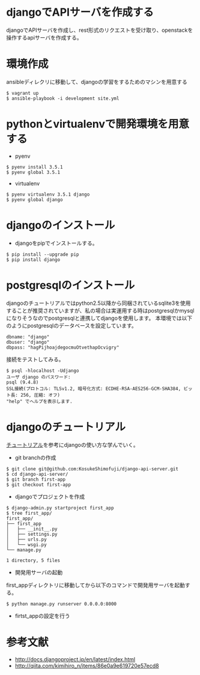 # djangoでAPIサーバを作成する

djangoでAPIサーバを作成し、rest形式のリクエストを受け取り、openstackを操作するapiサーバを作成する。

# 環境作成

ansibleディレクリに移動して、djangoの学習をするためのマシンを用意する

```
$ vagrant up
$ ansible-playbook -i development site.yml
```

# pythonとvirtualenvで開発環境を用意する

 * pyenv

```
$ pyenv install 3.5.1
$ pyenv global 3.5.1
```

 * virtualenv

```
$ pyenv virtualenv 3.5.1 django 
$ pyenv global django
```

# djangoのインストール

 * djangoをpipでインストールする。

```
$ pip install --upgrade pip
$ pip install django
```

# postgresqlのインストール

djangoのチュートリアルではpython2.5以降から同梱されているsqlite3を使用することが推奨されていますが、私の場合は実運用する時はpostgresqlかmysqlになりそうなのでpostgresqlと連携してdjangoを使用します。
本環境では以下のようにpostgresqlのデータベースを設定しています。

```
dbname: "django"
dbuser: "django"
dbpass: "hagPijhoajdegocmuOtvethapOcvigry"
```

接続をテストしてみる。

```
$ psql -hlocalhost -Udjango
ユーザ django のパスワード:
psql (9.4.8)
SSL接続(プロトコル: TLSv1.2, 暗号化方式: ECDHE-RSA-AES256-GCM-SHA384, ビット長: 256, 圧縮: オフ)
"help" でヘルプを表示します.
```

# djangoのチュートリアル

[チュートリアル](http://docs.djangoproject.jp/en/latest/intro/tutorial01.html)を参考にdjangoの使い方な学んでいく。

 * git branchの作成

```
$ git clone git@github.com:KosukeShimofuji/django-api-server.git
$ cd django-api-server/
$ git branch first-app
$ git checkout first-app
```

 * djangoでプロジェクトを作成

```
$ django-admin.py startproject first_app
$ tree first_app/
first_app/
├── first_app
│   ├── __init__.py
│   ├── settings.py
│   ├── urls.py
│   └── wsgi.py
└── manage.py

1 directory, 5 files
```

 * 開発用サーバの起動

first_appディレクトリに移動してから以下のコマンドで開発用サーバを起動する。

```
$ python manage.py runserver 0.0.0.0:8000
```

 * firtst_appの設定を行う



# 参考文献

 * http://docs.djangoproject.jp/en/latest/index.html
 * http://qiita.com/kimihiro_n/items/86e0a9e619720e57ecd8


